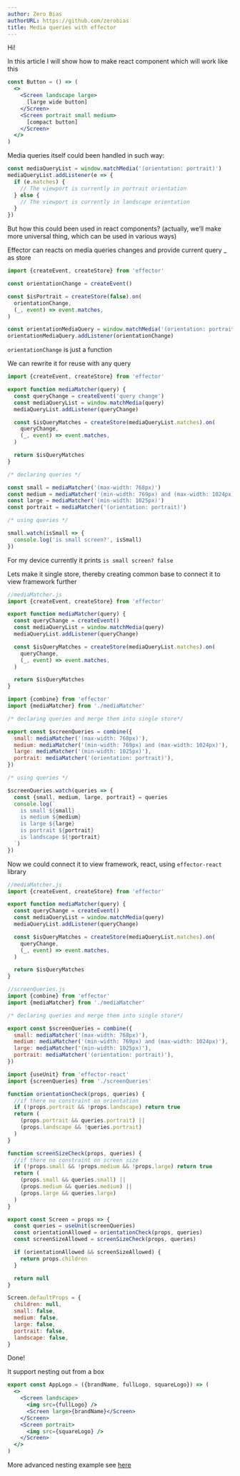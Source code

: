 ```yaml
---
author: Zero Bias
authorURL: https://github.com/zerobias
title: Media queries with effector
---
```


Hi!

In this article I will show how to make react component which will work like this

<!--DOCUSAURUS_CODE_TABS-->

<!--JavaScript-->

```jsx
const Button = () => (
  <>
    <Screen landscape large>
      [large wide button]
    </Screen>
    <Screen portrait small medium>
      [compact button]
    </Screen>
  </>
)
```

<!--END_DOCUSAURUS_CODE_TABS-->

Media queries itself could been handled in such way:

<!--DOCUSAURUS_CODE_TABS-->

<!--JavaScript-->

```js
const mediaQueryList = window.matchMedia('(orientation: portrait)')
mediaQueryList.addListener(e => {
  if (e.matches) {
    // The viewport is currently in portrait orientation
  } else {
    // The viewport is currently in landscape orientation
  }
})
```

<!--END_DOCUSAURUS_CODE_TABS-->

But how this could been used in react components? (actually, we’ll make more universal thing, which can be used in various ways)

Effector can reacts on media queries changes and provide current query \_ as store

<!--DOCUSAURUS_CODE_TABS-->

<!--JavaScript-->

```js
import {createEvent, createStore} from 'effector'

const orientationChange = createEvent()

const $isPortrait = createStore(false).on(
  orientationChange,
  (_, event) => event.matches,
)

const orientationMediaQuery = window.matchMedia('(orientation: portrait)')
orientationMediaQuery.addListener(orientationChange)
```

<!--END_DOCUSAURUS_CODE_TABS-->

`orientationChange` is just a function

We can rewrite it for reuse with any query

<!--DOCUSAURUS_CODE_TABS-->

<!--JavaScript-->

```js
import {createEvent, createStore} from 'effector'

export function mediaMatcher(query) {
  const queryChange = createEvent('query change')
  const mediaQueryList = window.matchMedia(query)
  mediaQueryList.addListener(queryChange)

  const $isQueryMatches = createStore(mediaQueryList.matches).on(
    queryChange,
    (_, event) => event.matches,
  )

  return $isQueryMatches
}

/* declaring queries */

const small = mediaMatcher('(max-width: 768px)')
const medium = mediaMatcher('(min-width: 769px) and (max-width: 1024px)')
const large = mediaMatcher('(min-width: 1025px)')
const portrait = mediaMatcher('(orientation: portrait)')

/* using queries */

small.watch(isSmall => {
  console.log('is small screen?', isSmall)
})
```

<!--END_DOCUSAURUS_CODE_TABS-->

For my device currently it prints `is small screen? false`

Lets make it single store, thereby creating common base to connect it to view framework further

<!--DOCUSAURUS_CODE_TABS-->

<!--JavaScript-->

```js
//mediaMatcher.js
import {createEvent, createStore} from 'effector'

export function mediaMatcher(query) {
  const queryChange = createEvent()
  const mediaQueryList = window.matchMedia(query)
  mediaQueryList.addListener(queryChange)

  const $isQueryMatches = createStore(mediaQueryList.matches).on(
    queryChange,
    (_, event) => event.matches,
  )

  return $isQueryMatches
}
```

<!--END_DOCUSAURUS_CODE_TABS-->

<!--DOCUSAURUS_CODE_TABS-->

<!--JavaScript-->

```js
import {combine} from 'effector'
import {mediaMatcher} from './mediaMatcher'

/* declaring queries and merge them into single store*/

export const $screenQueries = combine({
  small: mediaMatcher('(max-width: 768px)'),
  medium: mediaMatcher('(min-width: 769px) and (max-width: 1024px)'),
  large: mediaMatcher('(min-width: 1025px)'),
  portrait: mediaMatcher('(orientation: portrait)'),
})

/* using queries */

$screenQueries.watch(queries => {
  const {small, medium, large, portrait} = queries
  console.log(`
    is small ${small}
    is medium ${medium}
    is large ${large}
    is portrait ${portrait}
    is landscape ${!portrait}
  `)
})
```

<!--END_DOCUSAURUS_CODE_TABS-->

Now we could connect it to view framework, react, using `effector-react` library

<!--DOCUSAURUS_CODE_TABS-->

<!--JavaScript-->

```js
//mediaMatcher.js
import {createEvent, createStore} from 'effector'

export function mediaMatcher(query) {
  const queryChange = createEvent()
  const mediaQueryList = window.matchMedia(query)
  mediaQueryList.addListener(queryChange)

  const $isQueryMatches = createStore(mediaQueryList.matches).on(
    queryChange,
    (_, event) => event.matches,
  )

  return $isQueryMatches
}
```

<!--END_DOCUSAURUS_CODE_TABS-->

<!--DOCUSAURUS_CODE_TABS-->

<!--JavaScript-->

```js
//screenQueries.js
import {combine} from 'effector'
import {mediaMatcher} from './mediaMatcher'

/* declaring queries and merge them into single store*/

export const $screenQueries = combine({
  small: mediaMatcher('(max-width: 768px)'),
  medium: mediaMatcher('(min-width: 769px) and (max-width: 1024px)'),
  large: mediaMatcher('(min-width: 1025px)'),
  portrait: mediaMatcher('(orientation: portrait)'),
})
```

<!--END_DOCUSAURUS_CODE_TABS-->

<!--DOCUSAURUS_CODE_TABS-->

<!--JavaScript-->

```js
import {useUnit} from 'effector-react'
import {screenQueries} from './screenQueries'

function orientationCheck(props, queries) {
  //if there no constraint on orientation
  if (!props.portrait && !props.landscape) return true
  return (
    (props.portrait && queries.portrait) ||
    (props.landscape && !queries.portrait)
  )
}

function screenSizeCheck(props, queries) {
  //if there no constraint on screen size
  if (!props.small && !props.medium && !props.large) return true
  return (
    (props.small && queries.small) ||
    (props.medium && queries.medium) ||
    (props.large && queries.large)
  )
}

export const Screen = props => {
  const queries = useUnit(screenQueries)
  const orientationAllowed = orientationCheck(props, queries)
  const screenSizeAllowed = screenSizeCheck(props, queries)

  if (orientationAllowed && screenSizeAllowed) {
    return props.children
  }

  return null
}

Screen.defaultProps = {
  children: null,
  small: false,
  medium: false,
  large: false,
  portrait: false,
  landscape: false,
}
```

<!--END_DOCUSAURUS_CODE_TABS-->

Done!

It support nesting out from a box

<!--DOCUSAURUS_CODE_TABS-->

<!--JavaScript-->

```jsx
export const AppLogo = ({brandName, fullLogo, squareLogo}) => (
  <>
    <Screen landscape>
      <img src={fullLogo} />
      <Screen large>{brandName}</Screen>
    </Screen>
    <Screen portrait>
      <img src={squareLogo} />
    </Screen>
  </>
)
```

<!--END_DOCUSAURUS_CODE_TABS-->

More advanced nesting example see [here](https://codesandbox.io/s/mj1n4466kj)
